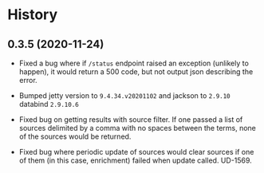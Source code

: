 History
========

0.3.5 (2020-11-24)
------------------

* Fixed a bug where if `/status` endpoint raised an exception (unlikely to happen), it
  would return a 500 code, but not output json describing the error.

* Bumped jetty version to `9.4.34.v20201102` and jackson to `2.9.10` databind `2.9.10.6`

* Fixed bug on getting results with source filter. If one passed a list of sources delimited
  by a comma with no spaces between the terms, none of the sources would be returned.

* Fixed bug where periodic update of sources would clear sources if one of them 
  (in this case, enrichment) failed when update called. UD-1569.

